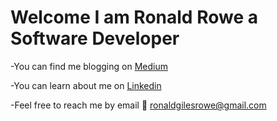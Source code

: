 Welcome I am Ronald Rowe a Software Developer
=============================================

-You can find me blogging on [Medium](https://medium.com/@ronaldgilesrowe)

-You can learn about me on [Linkedin](https://www.linkedin.com/in/ronald-rowe-83a16440/)

-Feel free to reach me by email 📧 ronaldgilesrowe@gmail.com 
